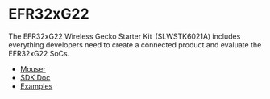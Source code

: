 # EFR32xG22
The EFR32xG22 Wireless Gecko Starter Kit  (SLWSTK6021A) includes everything developers need to create a connected product and evaluate the EFR32xG22 SoCs.

- [Mouser](https://www.mouser.in/ProductDetail/Silicon-Labs/SLWSTK6021A?qs=zhx2xqPtQQxKBouSMSed6g%3D%3D)
- [SDK Doc](https://siliconlabs.github.io/Gecko_SDK_Doc/efm32g/html/group__GPIO.html)
- [Examples](https://github.com/SiliconLabs/peripheral_examples/tree/master/series2)
